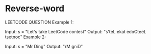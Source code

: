 # Reverse-word
LEETCODE QUESTION
Example 1:

Input: s = "Let's take LeetCode contest"
Output: "s'teL ekat edoCteeL tsetnoc"
Example 2:

Input: s = "Mr Ding"
Output: "rM gniD"